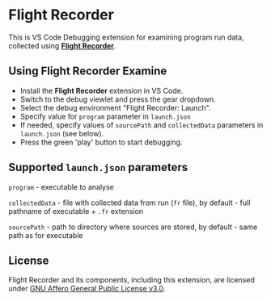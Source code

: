 # Flight Recorder

This is VS Code Debugging extension for examining program run data, collected using [**Flight Recorder**](https://github.com/qrdl/flightrec).

## Using Flight Recorder Examine

* Install the **Flight Recorder** extension in VS Code.
* Switch to the debug viewlet and press the gear dropdown.
* Select the debug environment "Flight Recorder: Launch".
* Specify value for `program` parameter in `launch.json`
* If needed, specify values of `sourcePath` and `collectedData` parameters in `launch.json` (see below).
* Press the green 'play' button to start debugging.

## Supported `launch.json` parameters

`program` - executable to analyse

`collectedData` - file with collected data from run (`fr` file), by default - full pathname of executable + `.fr` extension

`sourcePath` - path to directory where sources are stored, by default - same path as for executable

## License

Flight Recorder and its components, including this extension, are licensed under [GNU Affero General Public License v3.0](https://www.gnu.org/licenses/agpl-3.0.en.html).